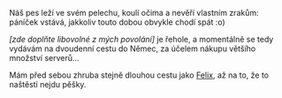 <!-- dcterms:identifier = riderweblog#96 -->
<!-- dcterms:title = Vyrážím na cestu -->
<!-- np9:categoryId = 2 -->
<!-- x4w:category = Lidé a jiná zvěř -->
<!-- np9:authorId = 1 -->
<!-- np9:authorEmail = michal.valasek@altairis.cz -->
<!-- dcterms:creator = Michal Altair Valášek -->
<!-- dcterms:created = 2003-10-30T06:10:38+01:00 -->
<!-- dcterms:dateAccepted = 2003-10-30T06:10:38+01:00 -->

Náš pes leží ve svém pelechu, koulí očima a nevěří vlastním zrakům: páníček vstává, jakkoliv touto dobou obvykle chodí spát :o)

*[zde doplňte libovolné z mých povolání]* je řehole, a momentálně se tedy vydávám na dvoudenní cestu do Němec, za účelem nákupu většího množství serverů...

Mám před sebou zhruba stejně dlouhou cestu jako [Felix](http://pfchudoba.byte.cz), až na to, že to naštěstí nejdu pěšky.